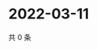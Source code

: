 # 2022-03-11

共 0 条

<!-- BEGIN WEIBO -->
<!-- 最后更新时间 Fri Mar 11 2022 05:00:59 GMT+0800 (China Standard Time) -->

<!-- END WEIBO -->
